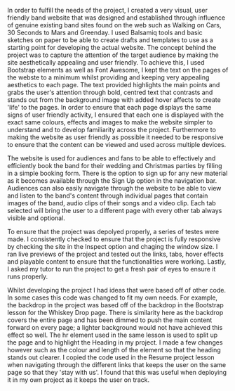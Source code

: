 In order to fulfill the needs of the project, I created a very visual, user friendly band website that was designed and
established through influence of genuine existing band sites found on the web such as Walking on Cars, 30 Seconds to Mars and Greenday.
I used Balsamiq tools and basic sketches on paper to be able to create drafts and templates to use as a starting point for 
developing the actual website. The concept behind the project was to capture the attention of the target audience by making
the site aesthetically appealing and user friendly. To achieve this, I used Bootstrap elements as well as Font Awesome, I kept the text on the pages of the webste to a minimum 
whilst providing and keeping very appealing aesthetics to each page. The text provided highlights the main points and grabs the
user's attention through bold, centred text that contrasts and stands out from the background image with added hover affects to
create 'life' to the pages. In order to ensure that each page displays the same signs of user friendly activity, I ensured that each one is displayed with
the exact same colours, effects and images to make the website simpler to understand and to develop familiarity across the project. Furthermore to 
making the website as user friendly as possible it needed to be responsive to ensure that the content can be viewed and used across multiple devices.

The website is used for audiences and fans to be able to effectively and efficiently book the band for their wedding and Christmas parties 
by filling in a simple booking form. There is the option to sign up for any new material as it becomes available through the Sign Up option in the navigation bar.
Audiences can also easily navigate through the website to be able to view and listen to the band's content through individual pages that contain images of the band,
audio clips of their songs and a video clip. Each tab selected will bring the user to a different page with every other tab always visible and optional.


To ensure that the project was depolyed properly, a series of testes were made. I consistently checked to ensure that the project is fully responsive by checking the 
site in the Inspect option and chaging the window size. I ran live previews of the project and tested out the links, tabs, hover effects
and playable content to ensure that the functionalities were working. Lastly, I asked my tutor to run the project to get a fresh pair of eyes to ensure it runs properly.

Whilst developing the project I had ideas that were based off of other code. In some cases this code was changed to fit my own needs. For example, the backdrop 
in the project was based off of the backdrop in the Bootstrap lesson for the Whiskey Drop page. There is similarity here as the backdrop covers the entire page 
and has been dimmed to push the main content forward on every page; a lighter background would not have achieved this effect so well.
The hr element used in the same lesson is used to split up the page and to highlight the Heading in my project. I made a few changes however such as the colour and
length of the element so that the heading stands out clearer. I copied the code used in the Resume project lesson when navigating through the different links that
keeps the user on the same page so that they 'stay with us'. I found that this was useful when deploying it in my own project as it keeps the user on track.